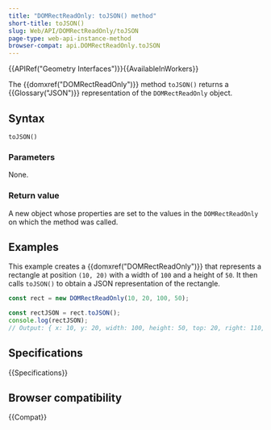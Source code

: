 ```yaml
---
title: "DOMRectReadOnly: toJSON() method"
short-title: toJSON()
slug: Web/API/DOMRectReadOnly/toJSON
page-type: web-api-instance-method
browser-compat: api.DOMRectReadOnly.toJSON
---
```


{{APIRef("Geometry Interfaces")}}{{AvailableInWorkers}}

The {{domxref("DOMRectReadOnly")}} method
`toJSON()` returns a
{{Glossary("JSON")}} representation of the `DOMRectReadOnly` object.

## Syntax

```js-nolint
toJSON()
```

### Parameters

None.

### Return value

A new object whose properties are set to the values in the
`DOMRectReadOnly` on which the method was called.

## Examples

This example creates a {{domxref("DOMRectReadOnly")}} that represents a rectangle at position `(10, 20)` with a width of `100` and a height of `50`. It then calls `toJSON()` to obtain a JSON representation of the rectangle.

```js
const rect = new DOMRectReadOnly(10, 20, 100, 50);

const rectJSON = rect.toJSON();
console.log(rectJSON);
// Output: { x: 10, y: 20, width: 100, height: 50, top: 20, right: 110, bottom: 70, left: 10 }
```

## Specifications

{{Specifications}}

## Browser compatibility

{{Compat}}
